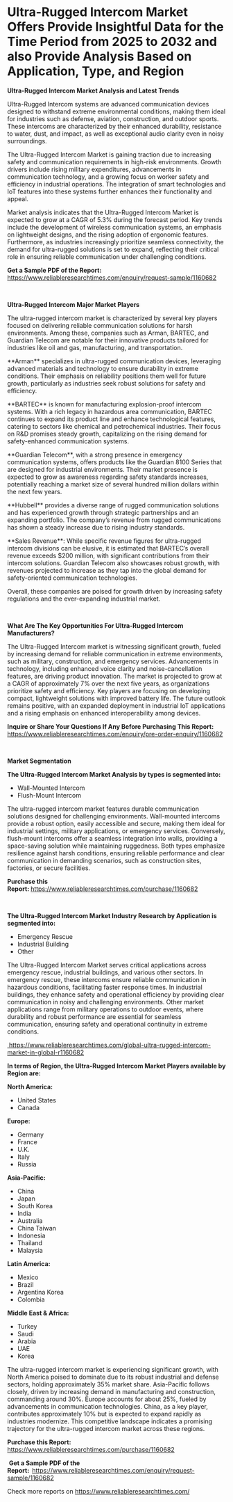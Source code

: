 <p><h1>Ultra-Rugged Intercom Market Offers Provide Insightful Data for the Time Period from 2025 to 2032 and also Provide Analysis Based on Application, Type, and Region</h1></p><p><strong>Ultra-Rugged Intercom Market Analysis and Latest Trends</strong></p>
<p><p>Ultra-Rugged Intercom systems are advanced communication devices designed to withstand extreme environmental conditions, making them ideal for industries such as defense, aviation, construction, and outdoor sports. These intercoms are characterized by their enhanced durability, resistance to water, dust, and impact, as well as exceptional audio clarity even in noisy surroundings. </p><p>The Ultra-Rugged Intercom Market is gaining traction due to increasing safety and communication requirements in high-risk environments. Growth drivers include rising military expenditures, advancements in communication technology, and a growing focus on worker safety and efficiency in industrial operations. The integration of smart technologies and IoT features into these systems further enhances their functionality and appeal.</p><p>Market analysis indicates that the Ultra-Rugged Intercom Market is expected to grow at a CAGR of 5.3% during the forecast period. Key trends include the development of wireless communication systems, an emphasis on lightweight designs, and the rising adoption of ergonomic features. Furthermore, as industries increasingly prioritize seamless connectivity, the demand for ultra-rugged solutions is set to expand, reflecting their critical role in ensuring reliable communication under challenging conditions.</p></p>
<p><strong>Get a Sample PDF of the Report:&nbsp;</strong> <a href="https://www.reliableresearchtimes.com/enquiry/request-sample/1160682?utm_campaign=2232&utm_medium=2&utm_source=Github&utm_content=ia&utm_term=22032025&utm_id=ultra-rugged-intercom">https://www.reliableresearchtimes.com/enquiry/request-sample/1160682</a></p>
<p>&nbsp;</p>
<p><strong>Ultra-Rugged Intercom Major Market Players</strong></p>
<p><p>The ultra-rugged intercom market is characterized by several key players focused on delivering reliable communication solutions for harsh environments. Among these, companies such as Arman, BARTEC, and Guardian Telecom are notable for their innovative products tailored for industries like oil and gas, manufacturing, and transportation.</p><p>**Arman** specializes in ultra-rugged communication devices, leveraging advanced materials and technology to ensure durability in extreme conditions. Their emphasis on reliability positions them well for future growth, particularly as industries seek robust solutions for safety and efficiency.</p><p>**BARTEC** is known for manufacturing explosion-proof intercom systems. With a rich legacy in hazardous area communication, BARTEC continues to expand its product line and enhance technological features, catering to sectors like chemical and petrochemical industries. Their focus on R&D promises steady growth, capitalizing on the rising demand for safety-enhanced communication systems.</p><p>**Guardian Telecom**, with a strong presence in emergency communication systems, offers products like the Guardian 8100 Series that are designed for industrial environments. Their market presence is expected to grow as awareness regarding safety standards increases, potentially reaching a market size of several hundred million dollars within the next few years.</p><p>**Hubbell** provides a diverse range of rugged communication solutions and has experienced growth through strategic partnerships and an expanding portfolio. The company’s revenue from rugged communications has shown a steady increase due to rising industry standards.</p><p>**Sales Revenue**: While specific revenue figures for ultra-rugged intercom divisions can be elusive, it is estimated that BARTEC’s overall revenue exceeds $200 million, with significant contributions from their intercom solutions. Guardian Telecom also showcases robust growth, with revenues projected to increase as they tap into the global demand for safety-oriented communication technologies.</p><p>Overall, these companies are poised for growth driven by increasing safety regulations and the ever-expanding industrial market.</p></p>
<p>&nbsp;</p>
<p><strong>What Are The Key Opportunities For Ultra-Rugged Intercom Manufacturers?</strong></p>
<p><p>The Ultra-Rugged Intercom market is witnessing significant growth, fueled by increasing demand for reliable communication in extreme environments, such as military, construction, and emergency services. Advancements in technology, including enhanced voice clarity and noise-cancellation features, are driving product innovation. The market is projected to grow at a CAGR of approximately 7% over the next five years, as organizations prioritize safety and efficiency. Key players are focusing on developing compact, lightweight solutions with improved battery life. The future outlook remains positive, with an expanded deployment in industrial IoT applications and a rising emphasis on enhanced interoperability among devices.</p></p>
<p><strong>Inquire or Share Your Questions If Any Before Purchasing This Report:</strong> <a href="https://www.reliableresearchtimes.com/enquiry/pre-order-enquiry/1160682?utm_campaign=2232&utm_medium=2&utm_source=Github&utm_content=ia&utm_term=22032025&utm_id=ultra-rugged-intercom">https://www.reliableresearchtimes.com/enquiry/pre-order-enquiry/1160682</a></p>
<p>&nbsp;</p>
<p><strong>Market Segmentation</strong></p>
<p><strong>The Ultra-Rugged Intercom Market Analysis by types is segmented into:</strong></p>
<p><ul><li>Wall-Mounted Intercom</li><li>Flush-Mount Intercom</li></ul></p>
<p><p>The ultra-rugged intercom market features durable communication solutions designed for challenging environments. Wall-mounted intercoms provide a robust option, easily accessible and secure, making them ideal for industrial settings, military applications, or emergency services. Conversely, flush-mount intercoms offer a seamless integration into walls, providing a space-saving solution while maintaining ruggedness. Both types emphasize resilience against harsh conditions, ensuring reliable performance and clear communication in demanding scenarios, such as construction sites, factories, or secure facilities.</p></p>
<p><strong>Purchase this Report:&nbsp;</strong><a href="https://www.reliableresearchtimes.com/purchase/1160682?utm_campaign=2232&utm_medium=2&utm_source=Github&utm_content=ia&utm_term=22032025&utm_id=ultra-rugged-intercom">https://www.reliableresearchtimes.com/purchase/1160682</a></p>
<p>&nbsp;</p>
<p><strong>The Ultra-Rugged Intercom Market Industry Research by Application is segmented into:</strong></p>
<p><ul><li>Emergency Rescue</li><li>Industrial Building</li><li>Other</li></ul></p>
<p><p>The Ultra-Rugged Intercom Market serves critical applications across emergency rescue, industrial buildings, and various other sectors. In emergency rescue, these intercoms ensure reliable communication in hazardous conditions, facilitating faster response times. In industrial buildings, they enhance safety and operational efficiency by providing clear communication in noisy and challenging environments. Other market applications range from military operations to outdoor events, where durability and robust performance are essential for seamless communication, ensuring safety and operational continuity in extreme conditions.</p></p>
<p><a href="https://www.reliableresearchtimes.com/global-ultra-rugged-intercom-market-in-global-r1160682?utm_campaign=2232&utm_medium=2&utm_source=Github&utm_content=ia&utm_term=22032025&utm_id=ultra-rugged-intercom">&nbsp;https://www.reliableresearchtimes.com/global-ultra-rugged-intercom-market-in-global-r1160682</a></p>
<p><strong>In terms of Region, the Ultra-Rugged Intercom Market Players available by Region are:</strong></p>
<p>
    <p> <strong> North America: </strong>
        <ul>
            <li>United States</li>
            <li>Canada</li>
        </ul>
        </p> 
    <p> <strong> Europe: </strong>
        <ul>
            <li>Germany</li>
            <li>France</li>
            <li>U.K.</li>
            <li>Italy</li>
            <li>Russia</li>
        </ul>
        </p> 
    <p> <strong> Asia-Pacific: </strong>
        <ul>
            <li>China</li>
            <li>Japan</li>
            <li>South Korea</li>
            <li>India</li>
            <li>Australia</li>
            <li>China Taiwan</li>
            <li>Indonesia</li>
            <li>Thailand</li>
            <li>Malaysia</li>
        </ul>
        </p> 
    <p> <strong> Latin America: </strong>
        <ul>
            <li>Mexico</li>
            <li>Brazil</li>
            <li>Argentina Korea</li>
            <li>Colombia</li>
        </ul>
        </p> 
    <p> <strong> Middle East & Africa: </strong>
        <ul>
            <li>Turkey</li>
            <li>Saudi</li>
            <li>Arabia</li>
            <li>UAE</li>
            <li>Korea</li>
        </ul>
    </p>
    </p>
<p><p>The ultra-rugged intercom market is experiencing significant growth, with North America poised to dominate due to its robust industrial and defense sectors, holding approximately 35% market share. Asia-Pacific follows closely, driven by increasing demand in manufacturing and construction, commanding around 30%. Europe accounts for about 25%, fueled by advancements in communication technologies. China, as a key player, contributes approximately 10% but is expected to expand rapidly as industries modernize. This competitive landscape indicates a promising trajectory for the ultra-rugged intercom market across these regions.</p></p>
<p><strong>Purchase this Report: </strong><a href="https://www.reliableresearchtimes.com/purchase/1160682?utm_campaign=2232&utm_medium=2&utm_source=Github&utm_content=ia&utm_term=22032025&utm_id=ultra-rugged-intercom">https://www.reliableresearchtimes.com/purchase/1160682</a></p>
<p>&nbsp;<strong>Get a Sample PDF of the Report:&nbsp;&nbsp;</strong><a href="https://www.reliableresearchtimes.com/enquiry/request-sample/1160682?utm_campaign=2232&utm_medium=2&utm_source=Github&utm_content=ia&utm_term=22032025&utm_id=ultra-rugged-intercom">https://www.reliableresearchtimes.com/enquiry/request-sample/1160682</a></p>
<p><strong></strong></p>
<p>Check more reports on <a href="https://www.reliableresearchtimes.com/?utm_campaign=2232&utm_medium=2&utm_source=Github&utm_content=ia&utm_term=22032025&utm_id=ultra-rugged-intercom">https://www.reliableresearchtimes.com/</a></p>